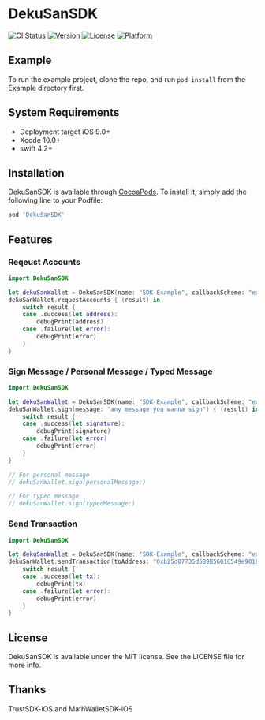 # DekuSanSDK

[![CI Status](https://img.shields.io/travis/dexon-foundation/dekusan-sdk-ios.svg?style=flat)](https://travis-ci.org/dexon-foundation/dekusan-sdk-ios)
[![Version](https://img.shields.io/cocoapods/v/DekuSanSDK.svg?style=flat)](https://cocoapods.org/pods/DekuSanSDK)
[![License](https://img.shields.io/cocoapods/l/DekuSanSDK.svg?style=flat)](https://cocoapods.org/pods/DekuSanSDK)
[![Platform](https://img.shields.io/cocoapods/p/DekuSanSDK.svg?style=flat)](https://cocoapods.org/pods/DekuSanSDK)

## Example

To run the example project, clone the repo, and run `pod install` from the Example directory first.

## System Requirements

- Deployment target iOS 9.0+
- Xcode 10.0+
- swift 4.2+

## Installation

DekuSanSDK is available through [CocoaPods](https://cocoapods.org). To install
it, simply add the following line to your Podfile:

```ruby
pod 'DekuSanSDK'
```

## Features

### Reqeust Accounts

```swift
import DekuSanSDK

let dekuSanWallet = DekuSanSDK(name: "SDK-Example", callbackScheme: "example-dekusan", blockchain: .dexon)
dekuSanWallet.requestAccounts { (result) in
    switch result {
    case .success(let address):
        debugPrint(address)
    case .failure(let error):
        debugPrint(error)
    }
}
```

### Sign Message / Personal Message / Typed Message

```swift
import DekuSanSDK

let dekuSanWallet = DekuSanSDK(name: "SDK-Example", callbackScheme: "example-dekusan", blockchain: .dexon)
dekuSanWallet.sign(message: "any message you wanna sign") { (result) in
    switch result {
    case .success(let signature):
        debugPrint(signature)
    case .failure(let error)
        debugPrint(error)
    }
}

// For personal message
// dekuSanWallet.sign(personalMessage:)

// For typed message
// dekuSanWallet.sign(typedMessage:)
```

### Send Transaction

```swift
import DekuSanSDK

let dekuSanWallet = DekuSanSDK(name: "SDK-Example", callbackScheme: "example-dekusan", blockchain: .dexon)
dekuSanWallet.sendTransaction(toAddress: "0xb25d07735d5B9B5601C549e901b04bd3A5Af93a6", amount: 1) { (result) in
    switch result {
    case .success(let tx):
        debugPrint(tx)
    case .failure(let error):
        debugPrint(error)
    }
}
```

## License

DekuSanSDK is available under the MIT license. See the LICENSE file for more info.

## Thanks
TrustSDK-iOS and MathWalletSDK-iOS

